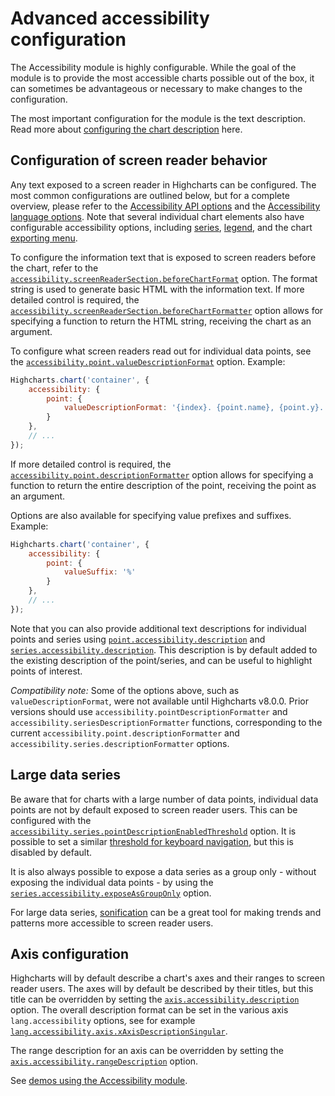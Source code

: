 Advanced accessibility configuration
===

The Accessibility module is highly configurable. While the goal of the module is to provide the most accessible charts possible out of the box, it can sometimes be advantageous or necessary to make changes to the configuration.

The most important configuration for the module is the text description. Read more about [configuring the chart description](https://www.highcharts.com/docs/accessibility/accessibility-module#describing-your-chart) here. 


Configuration of screen reader behavior
---------------------------------------

Any text exposed to a screen reader in Highcharts can be configured. The most common configurations are outlined below, but for a complete overview, please refer to the [Accessibility API options](https://api.highcharts.com/highcharts/accessibility) and the [Accessibility language options](https://api.highcharts.com/highcharts/lang.accessibility). Note that several individual chart elements also have configurable accessibility options, including [series](https://api.highcharts.com/highcharts/series.line.accessibility), [legend](https://api.highcharts.com/highcharts/legend.accessibility), and the chart [exporting menu](https://api.highcharts.com/highcharts/exporting.accessibility).

To configure the information text that is exposed to screen readers before the chart, refer to the [`accessibility.screenReaderSection.beforeChartFormat`](https://api.highcharts.com/highcharts/accessibility.screenReaderSection.beforeChartFormat) option. The format string is used to generate basic HTML with the information text. If more detailed control is required, the [`accessibility.screenReaderSection.beforeChartFormatter`](https://api.highcharts.com/highcharts/accessibility.screenReaderSection.beforeChartFormatter) option allows for specifying a function to return the HTML string, receiving the chart as an argument.

To configure what screen readers read out for individual data points, see the [`accessibility.point.valueDescriptionFormat`](https://api.highcharts.com/highcharts/accessibility.point.valueDescriptionFormat) option. Example:

```js
Highcharts.chart('container', {
    accessibility: {
        point: {
            valueDescriptionFormat: '{index}. {point.name}, {point.y}.'
        }
    },
    // ...
});
```

If more detailed control is required, the [`accessibility.point.descriptionFormatter`](https://api.highcharts.com/highcharts/accessibility.point.descriptionFormatter) option allows for specifying a function to return the entire description of the point, receiving the point as an argument.

Options are also available for specifying value prefixes and suffixes. Example:

```js
Highcharts.chart('container', {
    accessibility: {
        point: {
            valueSuffix: '%'
        }
    },
    // ...
});
```

Note that you can also provide additional text descriptions for individual points and series using [`point.accessibility.description`](https://api.highcharts.com/highcharts/series.line.data.accessibility.description) and [`series.accessibility.description`](https://api.highcharts.com/highcharts/series.line.accessibility.description). This description is by default added to the existing description of the point/series, and can be useful to highlight points of interest.

*Compatibility note:* Some of the options above, such as `valueDescriptionFormat`, were not available until Highcharts v8.0.0. Prior versions should use `accessibility.pointDescriptionFormatter` and `accessibility.seriesDescriptionFormatter` functions, corresponding to the current `accessibility.point.descriptionFormatter` and `accessibility.series.descriptionFormatter` options.


Large data series
-----------------

Be aware that for charts with a large number of data points, individual data points are not by default exposed to screen reader users. This can be configured with the [`accessibility.series.pointDescriptionEnabledThreshold`](https://api.highcharts.com/highcharts/accessibility.series.pointDescriptionEnabledThreshold) option. It is possible to set a similar [threshold for keyboard navigation](https://api.highcharts.com/highcharts/accessibility.keyboardNavigation.seriesNavigation.pointNavigationEnabledThreshold), but this is disabled by default.

It is also always possible to expose a data series as a group only - without exposing the individual data points - by using the [`series.accessibility.exposeAsGroupOnly`](https://api.highcharts.com/highcharts/series.line.accessibility.exposeAsGroupOnly) option.

For large data series, [sonification](https://www.highcharts.com/docs/sonification/getting-started) can be a great tool for making trends and patterns more accessible to screen reader users.

Axis configuration
------------------

Highcharts will by default describe a chart's axes and their ranges to screen reader users. The axes will by default be described by their titles, but this title can be overridden by setting the [`axis.accessibility.description`](https://api.highcharts.com/highcharts/xAxis.accessibility.description) option. The overall description format can be set in the various axis `lang.accessibility` options, see for example [`lang.accessibility.axis.xAxisDescriptionSingular`](https://api.highcharts.com/highcharts/lang.accessibility.axis.xAxisDescriptionSingular).

The range description for an axis can be overridden by setting the [`axis.accessibility.rangeDescription`](https://api.highcharts.com/highcharts/xAxis.accessibility.rangeDescription) option.


See [demos using the Accessibility module](https://www.highcharts.com/demo#accessible-charts).
